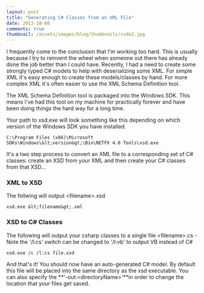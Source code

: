 ```yaml
---
layout: post
title: "Generating C# Classes from an XML File"
date: 2013-10-08
comments: true
thumbnail: /assets/images/blog/thumbnails/code2.jpg
---
```

I frequently come to the conclusion that I'm working too hard. This is usually because I try to reinvent the wheel when some<!--more-->one 
out there has already done the job better than I could have. Recently, I had a need to create some strongly typed C# models to help with 
deserializing some XML. For simple XML it's easy enough to create these models/classes by hand. For more complex XML it's often easier to 
use the XML Schema Definition tool.

The XML Schema Definition tool is packaged into the Windows SDK. This means I've had this tool on my machine for practically forever and 
have been doing things the hard way for a long time.

Your path to xsd.exe will look something like this depending on which version of the Windows SDK you have installed.

    C:\Program Files (x86)\Microsoft SDKs\Windows\&lt;version&gt;\Bin\NETFX 4.0 Tools\xsd.exe

It's a two step process to convert an XML file to a corresponding set of C# classes: create an XSD from your XML and then create your 
C# classes from that XSD...

### XML to XSD

The follwing will output &lt;filename&gt;.xsd

    xsd.exe &lt;filename&gt;.xml

### XSD to C# Classes

The following will output your csharp classes to a single file &lt;filename&gt;.cs - Note the '/l:cs' switch can be changed to '/l:vb' 
to output VB instead of C#

    xsd.exe /c /l:cs file.xsd

And that's it! You should now have an auto-generated C# model. By default this file will be placed into the same directory as the xsd 
executable. You can also specify the **'-out:&lt;directoryName&gt;'**in order to change the location that your files 
get saved.
